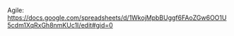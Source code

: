 Agile: https://docs.google.com/spreadsheets/d/1WkojMpbBUggf6FAoZGw6OO1U5cdm1XqRxGh8nmKUc1I/edit#gid=0
